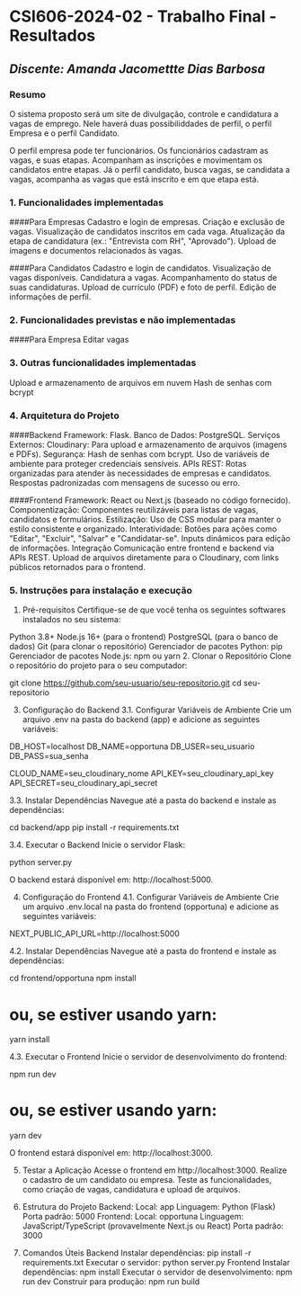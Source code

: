 # **CSI606-2024-02 -  Trabalho Final - Resultados**

## *Discente: Amanda Jacomettte Dias Barbosa*

<!-- Este documento tem como objetivo apresentar o projeto desenvolvido, considerando o que foi definido na proposta e o produto final. -->

### Resumo

  O sistema proposto será um site de divulgação, controle e candidatura a vagas de emprego. Nele haverá duas possibiliddades de perfil, o perfil Empresa e o perfil Candidato.
  
  O perfil empresa pode ter funcionários. Os funcionários cadastram as vagas, e suas etapas. Acompanham as inscrições e movimentam os candidatos entre etapas. 
  Já o perfil candidato, busca vagas, se candidata a vagas, acompanha as vagas que está inscrito e em que etapa está.

### 1. Funcionalidades implementadas
<!-- Descrever as funcionalidades que eram previstas e foram implementas. -->
####Para Empresas
  Cadastro e login de empresas.
  Criação e exclusão de vagas.
  Visualização de candidatos inscritos em cada vaga.
  Atualização da etapa de candidatura (ex.: "Entrevista com RH", "Aprovado").
  Upload de imagens e documentos relacionados às vagas.

####Para Candidatos
  Cadastro e login de candidatos.
  Visualização de vagas disponíveis.
  Candidatura a vagas.
  Acompanhamento do status de suas candidaturas.
  Upload de currículo (PDF) e foto de perfil.
  Edição de informações de perfil.
  
### 2. Funcionalidades previstas e não implementadas
####Para Empresa
  Editar vagas
<!-- Descrever as funcionalidades que eram previstas e não foram implementas, apresentando uma breve justificativa do porquê elas não foram incluídas -->

### 3. Outras funcionalidades implementadas
  Upload e armazenamento de arquivos em nuvem
  Hash de senhas com bcrypt
<!-- Descrever as funcionalidades implementas além daquelas que foram previstas, caso se aplique.  -->

### 4. Arquitetura do Projeto
####Backend
Framework: Flask.
Banco de Dados: PostgreSQL.
Serviços Externos:
Cloudinary: Para upload e armazenamento de arquivos (imagens e PDFs).
Segurança:
Hash de senhas com bcrypt.
Uso de variáveis de ambiente para proteger credenciais sensíveis.
APIs REST:
Rotas organizadas para atender às necessidades de empresas e candidatos.
Respostas padronizadas com mensagens de sucesso ou erro.

####Frontend
Framework: React ou Next.js (baseado no código fornecido).
Componentização:
Componentes reutilizáveis para listas de vagas, candidatos e formulários.
Estilização:
Uso de CSS modular para manter o estilo consistente e organizado.
Interatividade:
Botões para ações como "Editar", "Excluir", "Salvar" e "Candidatar-se".
Inputs dinâmicos para edição de informações.
Integração
Comunicação entre frontend e backend via APIs REST.
Upload de arquivos diretamente para o Cloudinary, com links públicos retornados para o frontend.

### 5. Instruções para instalação e execução

1. Pré-requisitos
Certifique-se de que você tenha os seguintes softwares instalados no seu sistema:

Python 3.8+
Node.js 16+ (para o frontend)
PostgreSQL (para o banco de dados)
Git (para clonar o repositório)
Gerenciador de pacotes Python: pip
Gerenciador de pacotes Node.js: npm ou yarn
2. Clonar o Repositório
Clone o repositório do projeto para o seu computador:

git clone https://github.com/seu-usuario/seu-repositorio.git
cd seu-repositorio

3. Configuração do Backend
3.1. Configurar Variáveis de Ambiente
Crie um arquivo .env na pasta do backend (app) e adicione as seguintes variáveis:

DB_HOST=localhost
DB_NAME=opportuna
DB_USER=seu_usuario
DB_PASS=sua_senha

CLOUD_NAME=seu_cloudinary_nome
API_KEY=seu_cloudinary_api_key
API_SECRET=seu_cloudinary_api_secret

3.3. Instalar Dependências
Navegue até a pasta do backend e instale as dependências:

cd backend/app
pip install -r requirements.txt

3.4. Executar o Backend
Inicie o servidor Flask:

python server.py

O backend estará disponível em: http://localhost:5000.

4. Configuração do Frontend
4.1. Configurar Variáveis de Ambiente
Crie um arquivo .env.local na pasta do frontend (opportuna) e adicione as seguintes variáveis:

NEXT_PUBLIC_API_URL=http://localhost:5000

4.2. Instalar Dependências
Navegue até a pasta do frontend e instale as dependências:

cd frontend/opportuna
npm install
# ou, se estiver usando yarn:
yarn install

4.3. Executar o Frontend
Inicie o servidor de desenvolvimento do frontend:

npm run dev
# ou, se estiver usando yarn:
yarn dev

O frontend estará disponível em: http://localhost:3000.

5. Testar a Aplicação
Acesse o frontend em http://localhost:3000.
Realize o cadastro de um candidato ou empresa.
Teste as funcionalidades, como criação de vagas, candidatura e upload de arquivos.

6. Estrutura do Projeto
Backend:
Local: app
Linguagem: Python (Flask)
Porta padrão: 5000
Frontend:
Local: opportuna
Linguagem: JavaScript/TypeScript (provavelmente Next.js ou React)
Porta padrão: 3000

7. Comandos Úteis
Backend
Instalar dependências:
pip install -r requirements.txt
Executar o servidor:
python server.py
Frontend
Instalar dependências:
npm install
Executar o servidor de desenvolvimento:
npm run dev
Construir para produção:
npm run build

